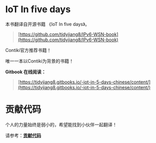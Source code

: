 # IoT In five days

本书翻译自开源书籍 《IoT In five days》。

> [https://github.com/tidyjiang8/IPv6-WSN-book](https://github.com/tidyjiang8/IPv6-WSN-book)

Contiki官方推荐书籍！

唯一一本以Contiki为背景的书籍！


**Gitbook 在线阅读：**
> [https://tidyjiang8.gitbooks.io/-iot-in-5-days-chinese/content/](https://tidyjiang8.gitbooks.io/-iot-in-5-days-chinese/content/)


# 贡献代码
个人的力量始终是弱小的，希望能找到小伙伴一起翻译！

请参考：**[贡献代码](gong_xian_dai_ma.md)**